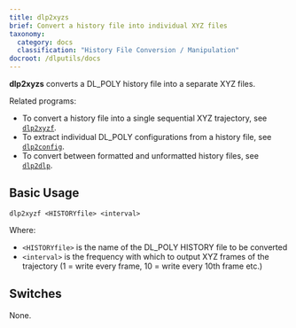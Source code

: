```yaml
---
title: dlp2xyzs
brief: Convert a history file into individual XYZ files
taxonomy:
  category: docs
  classification: "History File Conversion / Manipulation"
docroot: /dlputils/docs
---
```


**dlp2xyzs** converts a DL_POLY history file into a separate XYZ files.

Related programs:
+ To convert a history file into a single sequential XYZ trajectory, see [`dlp2xyzf`](dlp2xyzf).
+ To extract individual DL_POLY configurations from a history file, see [`dlp2config`](dlp2config).
+ To convert between formatted and unformatted history files, see [`dlp2dlp`](dlp2dlp).

## Basic Usage

```
dlp2xyzf <HISTORYfile> <interval>
```

Where:
+ `<HISTORYfile>` is the name of the DL_POLY HISTORY file to be converted
+ `<interval>` is the frequency with which to output XYZ frames of the trajectory (1 = write every frame, 10 = write every 10th frame etc.)

## Switches

None.

